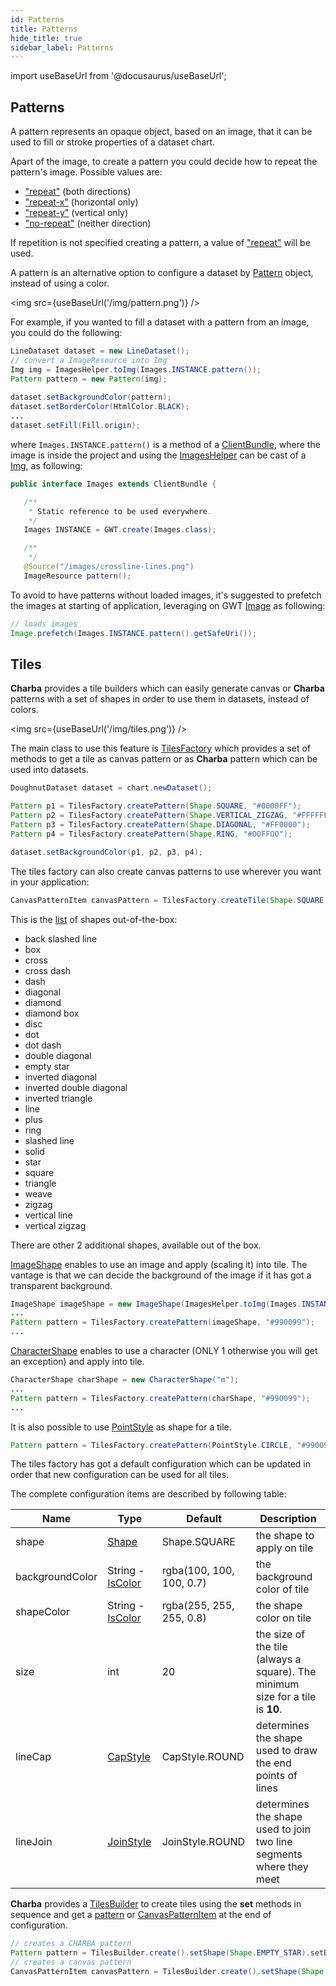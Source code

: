 ```yaml
---
id: Patterns
title: Patterns
hide_title: true
sidebar_label: Patterns
---
```

import useBaseUrl from '@docusaurus/useBaseUrl';

## Patterns

A pattern represents an opaque object, based on an image, that it can be used to fill or stroke properties of a dataset chart.

Apart of the image, to create a pattern you could decide how to repeat the pattern's image. Possible values are:

  * ["repeat"](https://pepstock-org.github.io/Charba/3.3/org/pepstock/charba/client/dom/enums/Repetition.html#REPEAT) (both directions)
  * ["repeat-x"](https://pepstock-org.github.io/Charba/3.3/org/pepstock/charba/client/dom/enums/Repetition.html#REPEAT_X) (horizontal only)
  * ["repeat-y"](https://pepstock-org.github.io/Charba/3.3/org/pepstock/charba/client/dom/enums/Repetition.html#REPEAT_Y) (vertical only)
  * ["no-repeat"](https://pepstock-org.github.io/Charba/3.3/org/pepstock/charba/client/dom/enums/Repetition.html#NO_REPEAT) (neither direction)

If repetition is not specified creating a pattern, a value of ["repeat"](https://pepstock-org.github.io/Charba/3.3/org/pepstock/charba/client/dom/enums/Repetition.html#REPEAT) will be used.

A pattern is an alternative option to configure a dataset by [Pattern](https://pepstock-org.github.io/Charba/3.3/org/pepstock/charba/client/colors/Pattern.html) object, instead of using a color.

<img src={useBaseUrl('/img/pattern.png')} />

For example, if you wanted to fill a dataset with a pattern from an image, you could do the following:

```java
LineDataset dataset = new LineDataset();
// convert a ImageResource into Img
Img img = ImagesHelper.toImg(Images.INSTANCE.pattern());      
Pattern pattern = new Pattern(img);
      
dataset.setBackgroundColor(pattern);
dataset.setBorderColor(HtmlColor.BLACK);
...
dataset.setFill(Fill.origin);
```

where `Images.INSTANCE.pattern()` is a method of a [ClientBundle](http://www.gwtproject.org/javadoc/latest/com/google/gwt/resources/client/ClientBundle.html), where the image is inside the project and using the [ImagesHelper](https://pepstock-org.github.io/Charba/3.3/org/pepstock/charba/client/gwt/ImagesHelper.html) can be cast of a [Img](https://pepstock-org.github.io/Charba/3.3/org/pepstock/charba/client/dom/elements/Img.html), as following:


```java
public interface Images extends ClientBundle {

   /**
    * Static reference to be used everywhere.
    */
   Images INSTANCE = GWT.create(Images.class);

   /**
    */
   @Source("/images/crossline-lines.png")
   ImageResource pattern();
```
 
To avoid to have patterns without loaded images, it's suggested to prefetch the images at starting of application, leveraging on GWT [Image](http://www.gwtproject.org/javadoc/latest/com/google/gwt/user/client/ui/Image.html#prefetch-com.google.gwt.safehtml.shared.SafeUri-) as following:

```java
// loads images
Image.prefetch(Images.INSTANCE.pattern().getSafeUri());
```

## Tiles

**Charba** provides a tile builders which can easily generate canvas or **Charba** patterns with a set of shapes in order to use them in datasets, instead of colors.

<img src={useBaseUrl('/img/tiles.png')} />

The main class to use this feature is [TilesFactory](https://pepstock-org.github.io/Charba/3.3/org/pepstock/charba/client/colors/tiles/TilesFactory.html) which provides a set of methods to get a tile as canvas pattern or as **Charba** pattern which can be used into datasets.

```java
DoughnutDataset dataset = chart.newDataset();

Pattern p1 = TilesFactory.createPattern(Shape.SQUARE, "#0000FF");
Pattern p2 = TilesFactory.createPattern(Shape.VERTICAL_ZIGZAG, "#FFFFFF");
Pattern p3 = TilesFactory.createPattern(Shape.DIAGONAL, "#FF0000");
Pattern p4 = TilesFactory.createPattern(Shape.RING, "#OOFFOO");

dataset.setBackgroundColor(p1, p2, p3, p4);
```

The tiles factory can also create canvas patterns to use wherever you want in your application:

```java
CanvasPatternItem canvasPattern = TilesFactory.createTile(Shape.SQUARE, "#0000FF");
```

This is the [list](https://pepstock-org.github.io/Charba/3.3/org/pepstock/charba/client/colors/tiles/Shape.html) of shapes out-of-the-box:

  * back slashed line
  * box
  * cross
  * cross dash
  * dash
  * diagonal
  * diamond
  * diamond box
  * disc
  * dot
  * dot dash
  * double diagonal
  * empty star
  * inverted diagonal
  * inverted double diagonal
  * inverted triangle
  * line
  * plus
  * ring
  * slashed line
  * solid
  * star
  * square
  * triangle
  * weave
  * zigzag
  * vertical line
  * vertical zigzag

There are other 2 additional shapes, available out of the box.

[ImageShape](https://pepstock-org.github.io/Charba/3.3/org/pepstock/charba/client/colors/tiles/ImageShape.html) enables to use an image and apply (scaling it) into tile. The vantage is that we can decide the background of the image if it has got a transparent background.

```java
ImageShape imageShape = new ImageShape(ImagesHelper.toImg(Images.INSTANCE.myImage()));
...		
Pattern pattern = TilesFactory.createPattern(imageShape, "#990099");
...
```

[CharacterShape](https://pepstock-org.github.io/Charba/3.3/org/pepstock/charba/client/colors/tiles/CharacterShape.html) enables to use a character (ONLY 1 otherwise you will get an exception) and apply into tile. 

```java
CharacterShape charShape = new CharacterShape("m");
...		
Pattern pattern = TilesFactory.createPattern(charShape, "#990099");
...
```

It is also possible to use [PointStyle](https://pepstock-org.github.io/Charba/3.3/org/pepstock/charba/client/enums/PointStyle.html) as shape for a tile.

```java
Pattern pattern = TilesFactory.createPattern(PointStyle.CIRCLE, "#990099");
```

The tiles factory has got a default configuration which can be updated in order that new configuration can be used for all tiles.

The complete configuration items are described by following table:

| Name | Type | Default  | Description
| ---- | ---- | -------- | -----------
| shape | [Shape](https://pepstock-org.github.io/Charba/3.3/org/pepstock/charba/client/colors/tiles/Shape.html) | Shape.SQUARE | the shape to apply on tile
| backgroundColor | String - [IsColor](https://pepstock-org.github.io/Charba/3.3/org/pepstock/charba/client/colors/IsColor.html) | rgba(100, 100, 100, 0.7) | the background color of tile
| shapeColor | String - [IsColor](https://pepstock-org.github.io/Charba/3.3/org/pepstock/charba/client/colors/IsColor.html) | rgba(255, 255, 255, 0.8) | the shape color on tile
| size | int | 20 | the size of the tile (always a square). The minimum size for a tile is **10**.
| lineCap | [CapStyle](https://pepstock-org.github.io/Charba/3.3/org/pepstock/charba/client/enums/CapStyle.html) | CapStyle.ROUND | determines the shape used to draw the end points of lines
| lineJoin | [JoinStyle](https://pepstock-org.github.io/Charba/3.3/org/pepstock/charba/client/enums/JoinStyle.html) | JoinStyle.ROUND | determines the shape used to join two line segments where they meet

**Charba** provides a [TilesBuilder](https://pepstock-org.github.io/Charba/3.3/org/pepstock/charba/client/colors/tiles/TilesBuilder.html) to create tiles using the **set** methods in sequence and get a [pattern](https://pepstock-org.github.io/Charba/3.3/org/pepstock/charba/client/colors/Pattern.html) or [CanvasPatternItem](https://pepstock-org.github.io/Charba/3.3/org/pepstock/charba/client/dom/elements/CanvasPatternItem.html) at the end of configuration.

```java
// creates a CHARBA pattern
Pattern pattern = TilesBuilder.create().setShape(Shape.EMPTY_STAR).setBackgroundColor("#990099").asPattern();
// creates a canvas pattern
CanvasPatternItem canvasPattern = TilesBuilder.create().setShape(Shape.EMPTY_STAR).setBackgroundColor("#990099").asTile();
```
